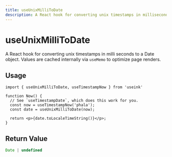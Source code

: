 ```yaml
---
title: useUnixMilliToDate
description: A React hook for converting unix timestamps in milliseconds to a Date object.
---
```


# useUnixMilliToDate

A React hook for converting unix timestamps in milli seconds to a Date object. Values are
cached internally via `useMemo` to optimize page renders.

## Usage

```tsx
import { useUnixMilliToDate, useTimestampNow } from 'useink'

function Now() {
  // See `useTimestampDate`, which does this work for you.
  const now = useTimestampNow('phala');
  const date = useUnixMilliToDate(now);

  return <p>{date.toLocaleTimeString()}</p>;
}
```

## Return Value

```ts
Date | undefined
```